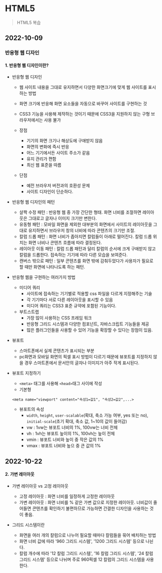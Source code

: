 # HTML5

> HTML5 복습

## 2022-10-09

### 반응형 웹 디자인

#### 1. 반응형 웹 디자인이란?

- 반응형 웹 디자인

  - 웹 사이트 내용을 그대로 유지하면서 다양한 화면크기에 맞게 웹 사이트를 표시하는 방법
  - 화면 크기에 반응해 화면 요소들을 자동으로 바꾸어 사이트를 구현하는 것
  - CSS3 기능을 사용해 제작하는 것이기 때문에 CSS3을 지원하지 않는 구형 브라우저에서는 사용 불가

  - 장점
    - 기기의 화면 크기나 해상도에 구애받지 않음
    - 화면의 변화에 즉시 반응
    - 어느 기기에서든 사이트 주소가 같음
    - 유지 관리가 편함
    - 최신 웹 표준을 따름
  - 단점
    - 예전 브라우저 버전과의 호환성 문제
    - 사이트 디자인이 단순하다.

- 반응형 웹 디자인의 패턴

  - 살짝 수정 패턴 : 반응형 웹 중 가장 간단한 형태. 화면 너비를 조절하면 레이아웃은 그대로고 글자나 이미지 크기만 변한다.
  - 유동형 패턴 : 모바일 화면을 제외한 대부분의 화면에서 사이트의 레이아웃을 그대로 유지하면서 브라우저 창의 너비에 따라 콘텐츠의 크기만 조절.
  - 칼럼 드롭 패턴 : 화면 너비가 좁아지면 칼럼들이 아래로 떨어진다. 칼럼 드롭 위치는 화면 너비나 콘텐츠 흐름에 따라 결정된다.
  - 레이아웃 이동 패턴 : 칼럼 드롭 패턴과 달리 칼럼의 순서에 크게 구애받지 않고 칼럼을 드롭한다. 접속하는 기기에 따라 다른 모습을 보여준다.
  - 캔버스 밖으로 패턴 : 일부 콘텐츠를 화면 밖에 감춰두었다가 사용자가 필요로 할 때만 화면에 나타나도록 하는 패턴.

- 반응형 웹을 구현하는 여러가지 방법

  - 미디어 쿼리
    - 사이트에 접속하는 기기별로 적용할 css 파일을 다르게 지정해주는 기술
    - 각 기기마다 서로 다른 레이아웃을 표시할 수 있음
    - 미디어 쿼리는 CSS3 표준 규약에 포함된 기능이다.
  - 부트스트랩
    - 가장 많이 사용하는 CSS 프레임 워크
    - 반응형 그리드 시스템과 다양한 컴포넌트, 자바스크립트 기능들을 제공
    - 많은 플러그인들을 사용할 수 있어 기능을 확장할 수 있다는 장점이 있음.

- 뷰포트

  - 스마트폰에서 실제 콘텐츠가 표시되는 부분
  - pc화면과 모바일 화면의 픽셀 표시 방법이 다르기 때문에 뷰포트를 지정하지 않을 경우 스마트폰에서 문서안의 글자나 이미지가 아주 작게 표시된다.

- 뷰포트 지정하기
  - `<meta>` 태그를 사용해 `<head>`태그 사이에 작성
  - 기본형
  ```
  <meta name="viewport" content="속성1=값1", "속성2=값2",...>
  ```
  - 뷰포트의 속성
    - `width`, `height`, `user-scalable`(확대, 축소 가능 여부, yes 또는 no), `initial-scale`(초기 확대, 축소 값, 1~10의 값이 들어감)
    - vw : 1vw는 뷰포트 너비의 1%, 100vw는 너비 전체
    - vh : 1vh는 뷰포트 높이의 1%, 100vh는 높이 전체
    - vmin : 뷰포트 너비와 높이 중 작은 값의 1%
    - vmax : 뷰포트 너비와 높으 중 큰 값의 1%

## 2022-10-22

#### 2. 가변 레이아웃

- 가변 레이아웃 vs 고정 레이아웃

  - 고정 레이아웃 : 화면 너비를 일정하게 고정한 레이아웃
  - 가변 레이아웃 : 화면 너비를 % 같은 가변 값으로 지정한 레이아웃. 너비값이 줄어들면 콘텐츠를 확인하기 불편하므로 가능하면 간결한 디자인을 사용하는 것이 좋음.

- 그리드 시스템이란
  - 화면을 여러 개의 칼럼으로 나누어 필요할 때마다 칼럼들을 묶어 배치하는 방법
  - 화면 너비 값에 따라 '960 그리드 시스템', '1200 그리드 시스템' 등으로 나뉜다.
  - 칼럼 개수에 따라 '12 칼럼 그리드 시스템', '16 칼럼 그리드 시스템', '24 칼럼 그리드 시스템' 등으로 나뉘며 주로 960픽셀 12 칼럼의 그리드 시스템을 사용한다.
